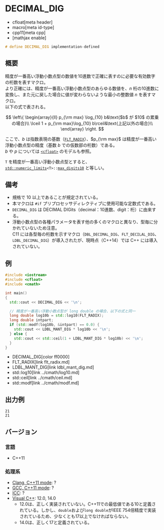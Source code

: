 # DECIMAL_DIG
* cfloat[meta header]
* macro[meta id-type]
* cpp11[meta cpp]
* [mathjax enable]

```cpp
# define DECIMAL_DIG implementation-defined
```

## 概要
精度が一番高い浮動小数点型の数値を10進数で正確に表すのに必要な有効数字の桁数を表すマクロ。  
より正確には、精度が一番高い浮動小数点型のあらゆる数値を、$n$ 桁の10進数に変換し、また元に戻した場合に値が変わらないような最小の整数値 $n$ を表すマクロ。  
以下の式で表される。

$$
\left\{
\begin{array}{ll}
p_{\rm max} \log_{10} b&\text{$b$ が $10$ の累乗の場合}\\
\lceil 1 + p_{\rm max}\log_{10} b\rceil&\text{上記以外の場合}\\
\end{array}
\right.
$$

ここで、$b$ は指数表現の基数（[`FLT_RADIX`](flt_radix.md)）、$p_{\rm max}$ は精度が一番高い浮動小数点型の精度（基数 $b$ での仮数部の桁数）である。  
$b$ や $p$ については [`<cfloat>`](../cfloat.md) のモデルも参照。

`T` を精度が一番高い浮動小数点型とすると、[`std::numeric_limits`](/reference/limits/numeric_limits.md)`<T>::`[`max_digits10`](/reference/limits/numeric_limits/max_digits10.md) と等しい。

## 備考
- 規格で 10 以上であることが規定されている。
- 本マクロは `#if` プリプロセッサディレクティブに使用可能な定数式である。
- `DECIMAL_DIG` は DECIMAL DIGits（decimal：10進数、digit：桁）に由来する。
- 浮動小数点型の各種パラメータを表す他の多くのマクロと異なり、型毎に分かれていないため注意。  
	C11 には各型毎の桁数を示すマクロ（`DBL_DECIMAL_DIG`、`FLT_DECILAL_DIG`、`LDBL_DECIMAL_DIG`）が導入されたが、現時点（C++14）では C++ には導入されていない。


## 例
```cpp
#include <iostream>
#include <cfloat>
#include <cmath>

int main()
{
  std::cout << DECIMAL_DIG << '\n';

  // 精度が一番高い浮動小数点型が long double の場合、以下の式と同一
  long double log10b = std::log10(FLT_RADIX);
  long double intpart;
  if (std::modf(log10b, &intpart) == 0.0) {
    std::cout << LDBL_MANT_DIG * log10b << '\n';
  } else {
    std::cout << std::ceil(1 + LDBL_MANT_DIG * log10b) << '\n';
  }
}
```
* DECIMAL_DIG[color ff0000]
* FLT_RADIX[link flt_radix.md]
* LDBL_MANT_DIG[link ldbl_mant_dig.md]
* std::log10[link ../cmath/log10.md]
* std::ceil[link ../cmath/ceil.md]
* std::modf[link ../cmath/modf.md]

## 出力例
```
21
21
```

## バージョン
### 言語
- C++11

### 処理系
- [Clang, C++11 mode](/implementation.md#clang): ?
- [GCC, C++11 mode](/implementation.md#gcc): ?
- [ICC](/implementation.md#icc): ?
- [Visual C++](/implementation.md#visual_cpp): 12.0, 14.0
	- 12.0は、正しく実装されていない。C++11での最低値である10と定義されている。しかし、`double`および`long double`がIEEE 754倍精度で実装されているため、少なくとも17以上でなければならない。
	- 14.0は、正しく17と定義されている。
